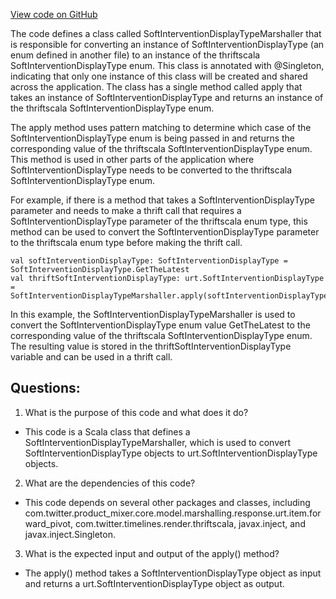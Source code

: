 [View code on GitHub](https://github.com/misbahsy/the-algorithm/product-mixer/core/src/main/scala/com/twitter/product_mixer/core/functional_component/marshaller/response/urt/item/forward_pivot/SoftInterventionDisplayTypeMarshaller.scala)

The code defines a class called SoftInterventionDisplayTypeMarshaller that is responsible for converting an instance of SoftInterventionDisplayType (an enum defined in another file) to an instance of the thriftscala SoftInterventionDisplayType enum. This class is annotated with @Singleton, indicating that only one instance of this class will be created and shared across the application. The class has a single method called apply that takes an instance of SoftInterventionDisplayType and returns an instance of the thriftscala SoftInterventionDisplayType enum.

The apply method uses pattern matching to determine which case of the SoftInterventionDisplayType enum is being passed in and returns the corresponding value of the thriftscala SoftInterventionDisplayType enum. This method is used in other parts of the application where SoftInterventionDisplayType needs to be converted to the thriftscala SoftInterventionDisplayType enum.

For example, if there is a method that takes a SoftInterventionDisplayType parameter and needs to make a thrift call that requires a SoftInterventionDisplayType parameter of the thriftscala enum type, this method can be used to convert the SoftInterventionDisplayType parameter to the thriftscala enum type before making the thrift call.

```
val softInterventionDisplayType: SoftInterventionDisplayType = SoftInterventionDisplayType.GetTheLatest
val thriftSoftInterventionDisplayType: urt.SoftInterventionDisplayType = SoftInterventionDisplayTypeMarshaller.apply(softInterventionDisplayType)
```

In this example, the SoftInterventionDisplayTypeMarshaller is used to convert the SoftInterventionDisplayType enum value GetTheLatest to the corresponding value of the thriftscala SoftInterventionDisplayType enum. The resulting value is stored in the thriftSoftInterventionDisplayType variable and can be used in a thrift call.
## Questions: 
 1. What is the purpose of this code and what does it do?
- This code is a Scala class that defines a SoftInterventionDisplayTypeMarshaller, which is used to convert SoftInterventionDisplayType objects to urt.SoftInterventionDisplayType objects.
2. What are the dependencies of this code?
- This code depends on several other packages and classes, including com.twitter.product_mixer.core.model.marshalling.response.urt.item.forward_pivot, com.twitter.timelines.render.thriftscala, javax.inject, and javax.inject.Singleton.
3. What is the expected input and output of the apply() method?
- The apply() method takes a SoftInterventionDisplayType object as input and returns a urt.SoftInterventionDisplayType object as output.